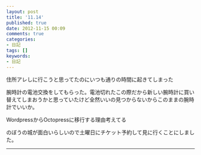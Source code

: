 ```yaml
---
layout: post
title: '11.14'
published: true
date: 2012-11-15 00:09
comments: true
categories:
- 日記
tags: []
keywords:
- 日記
---
```

住所アレしに行こうと思ってたのにいつも通りの時間に起きてしまった

腕時計の電池交換をしてもらった。電池切れたこの際だから新しい腕時計に買い替えてしまおうかと思っていたけど全然いいの見つからないからこのままの腕時計でいいか。

WordpressからOctopressに移行する理由考えてる

のぼうの城が面白いらしいので土曜日にチケット予約して見に行くことにしました。

---

